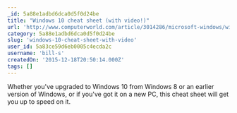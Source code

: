 ```yaml
---
_id: 5a88e1adbd6dca0d5f0d24be
title: "Windows 10 cheat sheet (with video!)"
url: 'http://www.computerworld.com/article/3014286/microsoft-windows/windows-10-cheat-sheet.html'
category: 5a88e1adbd6dca0d5f0d24be
slug: 'windows-10-cheat-sheet-with-video'
user_id: 5a83ce59d6eb0005c4ecda2c
username: 'bill-s'
createdOn: '2015-12-18T20:50:14.000Z'
tags: []
---
```


Whether you've upgraded to Windows 10 from Windows 8 or an earlier version of Windows, or if you've got it on a new PC, this cheat sheet will get you up to speed on it. 
